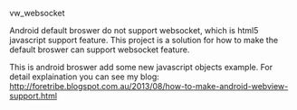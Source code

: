 vw_websocket

Android default broswer do not support websocket, which is html5 javascript support feature.
This project is a solution for how to make the default broswer can support websocket feature.

This is android broswer add some new javascript objects example.
For detail explaination you can see my blog: 
http://foretribe.blogspot.com.au/2013/08/how-to-make-android-webview-support.html  